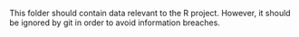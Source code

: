 This folder should contain data relevant to the R project. However, it should be ignored by git in order to avoid information breaches.
